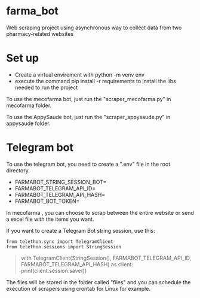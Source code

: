 # farma_bot
Web scraping project using asynchronous way to collect data from two pharmacy-related websites

# Set up

- Create a virtual envirement with python -m venv env
- execute the command pip install -r requirements to install the libs needed to run the project

To use the mecofarma bot, just run the "scraper_mecofarma.py" in mecofarma folder.

To use the AppySaude bot, just run the "scraper_appysaude.py" in appysaude folder.

# Telegram bot

To use the telegram bot, you need to create a ".env" file in the root directory.

- FARMABOT_STRING_SESSION_BOT=
- FARMABOT_TELEGRAM_API_ID=
- FARMABOT_TELEGRAM_API_HASH=
- FARMABOT_BOT_TOKEN=

In mecofarma , you can choose to scrap between the entire website or send a excel file with the items you want.


If you want to create a Telegram Bot string session, use this:

````
from telethon.sync import TelegramClient
from telethon.sessions import StringSession
````

> with TelegramClient(StringSession(), FARMABOT_TELEGRAM_API_ID, FARMABOT_TELEGRAM_API_HASH) as client:
    print(client.session.save())

The files will be stored in the folder called "files" and you can schedule the execution of scrapers using crontab for Linux for example.


